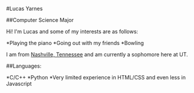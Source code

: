 #Lucas Yarnes

##Computer Science Major

Hi! I'm Lucas and some of my interests are as follows:

*Playing the piano
*Going out with my friends
*Bowling

I am from [Nashville, Tennessee](https://www.visitmusiccity.com/) and am currently a sophomore here at UT. 

##Languages:

*C/C++
*Python
*Very limited experience in HTML/CSS and even less in Javascript
